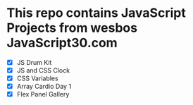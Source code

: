 # This repo contains JavaScript Projects from wesbos JavaScript30.com

- [x] JS Drum Kit
- [x] JS and CSS Clock
- [x] CSS Variables
- [x] Array Cardio Day 1
- [x] Flex Panel Gallery
